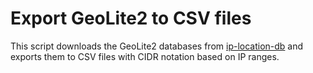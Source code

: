 # Export GeoLite2 to CSV files

This script downloads the GeoLite2 databases from [ip-location-db](https://github.com/sapics/ip-location-db) and exports them to CSV files with CIDR notation based on IP ranges.
